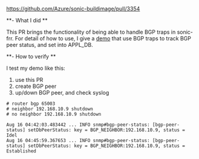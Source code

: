 https://github.com/Azure/sonic-buildimage/pull/3354

**- What I did **

This PR brings the functionality of being able to handle BGP traps in sonic-frr.
For detail of how to use, I give a [demo](https://github.com/batmancn/sonic-buildimage/tree/feature/enable-snmp-trap-support-demo) that use BGP traps to track BGP peer status, and set into APPL_DB.

**- How to verify **

I test my demo like this:
1. use this PR
2. create BGP peer
3. up/down BGP peer, and check syslog

```
# router bgp 65003
# neighbor 192.168.10.9 shutdown
# no neighbor 192.168.10.9 shutdown

Aug 16 04:42:03.483442 ... INFO snmp#bgp-peer-status: [bgp-peer-status] setDbPeerStatus: key = BGP_NEIGHBOR:192.168.10.9, status = Idel
Aug 16 04:45:59.367653 ... INFO snmp#bgp-peer-status: [bgp-peer-status] setDbPeerStatus: key = BGP_NEIGHBOR:192.168.10.9, status = Established
```